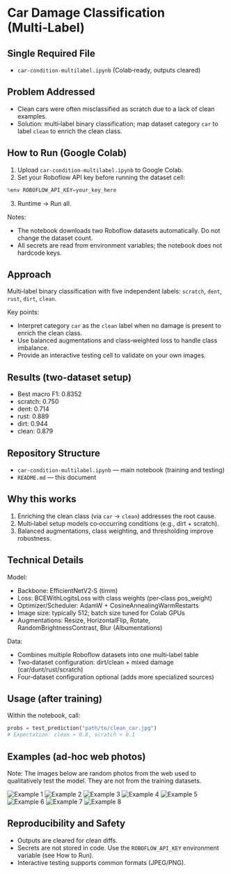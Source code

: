 # Car Damage Classification (Multi‑Label)

## Single Required File

- `car-condition-multilabel.ipynb` (Colab‑ready, outputs cleared)

## Problem Addressed

- Clean cars were often misclassified as scratch due to a lack of clean examples.
- Solution: multi‑label binary classification; map dataset category `car` to label `clean` to enrich the clean class.

## How to Run (Google Colab)

1) Upload `car-condition-multilabel.ipynb` to Google Colab.
2) Set your Roboflow API key before running the dataset cell:
```python
%env ROBOFLOW_API_KEY=your_key_here
```
3) Runtime → Run all.

Notes:
- The notebook downloads two Roboflow datasets automatically. Do not change the dataset count.
- All secrets are read from environment variables; the notebook does not hardcode keys.

## Approach

Multi‑label binary classification with five independent labels: `scratch`, `dent`, `rust`, `dirt`, `clean`.

Key points:
- Interpret category `car` as the `clean` label when no damage is present to enrich the clean class.
- Use balanced augmentations and class‑weighted loss to handle class imbalance.
- Provide an interactive testing cell to validate on your own images.

## Results (two‑dataset setup)

- Best macro F1: 0.8352
- scratch: 0.750
- dent:   0.714
- rust:   0.889
- dirt:   0.944
- clean:  0.879

## Repository Structure

- `car-condition-multilabel.ipynb` — main notebook (training and testing)
- `README.md` — this document

## Why this works

1) Enriching the clean class (via `car` → `clean`) addresses the root cause.
2) Multi‑label setup models co‑occurring conditions (e.g., dirt + scratch).
3) Balanced augmentations, class weighting, and thresholding improve robustness.

## Technical Details

Model:
- Backbone: EfficientNetV2‑S (timm)
- Loss: BCEWithLogitsLoss with class weights (per‑class pos_weight)
- Optimizer/Scheduler: AdamW + CosineAnnealingWarmRestarts
- Image size: typically 512; batch size tuned for Colab GPUs
- Augmentations: Resize, HorizontalFlip, Rotate, RandomBrightnessContrast, Blur (Albumentations)

Data:
- Combines multiple Roboflow datasets into one multi‑label table
- Two‑dataset configuration: dirt/clean + mixed damage (car/dunt/rust/scratch)
- Four‑dataset configuration optional (adds more specialized sources)

## Usage (after training)

Within the notebook, call:
```python
probs = test_prediction("path/to/clean_car.jpg")
# Expectation: clean > 0.8, scratch < 0.1
```

## Examples (ad‑hoc web photos)

Note: The images below are random photos from the web used to qualitatively test the model. They are not from the training datasets.

![Example 1](images/5345891900537829634.jpg)
![Example 2](images/5345891900537829649.jpg)
![Example 3](images/5345891900537829651.jpg)
![Example 4](images/5345891900537829653.jpg)
![Example 5](images/5345891900537829654.jpg)
![Example 6](images/5345891900537829656.jpg)
![Example 7](images/5345891900537829658.jpg)
![Example 8](images/5345891900537829659.jpg)

## Reproducibility and Safety

- Outputs are cleared for clean diffs.
- Secrets are not stored in code. Use the `ROBOFLOW_API_KEY` environment variable (see How to Run).
- Interactive testing supports common formats (JPEG/PNG).
